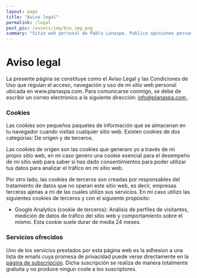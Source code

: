 ```yaml
---
layout: page
title: "Aviso legal"
permalink: /legal
post_pic: /assets/img/bio_img.png
summary: "Sitio web personal de Pablo Lanaspa. Publico opiniones personales acerca de la economía digital."
---
```

<div class="legal_page">
    <h1>Aviso legal</h1>

<p>La presente página se constituye como el Aviso Legal y las Condiciones de Uso que regulan el acceso, navegación y uso de mi sitio web personal ubicada en www.planaspa.com. Para comunicarse conmigo, se debe de escribir un correo electrónico a la siguiente dirección: <a href="mailto:info@planaspa.com">info@planaspa.com </a>.</p>

<h3> Cookies </h3>
<p> Las cookies son pequeños paquetes de información que se almacenan en tu navegador cuando visitas cualquier sitio web. Existen cookies de dos categorías: De origen y de terceros. 
<p/><p>
Las cookies de origen son las cookies que generaro yo a través de mi propio sitio web, en mi caso genero una cookie esencial para el desempeño de mi sitio web para saber si has dado consentimientos para poder utilizar tus datos para analizar el tráfico en mi sitio web. 
<p/><p>
Por otro lado, las cookies de terceros son creadas por responsables del tratamiento de datos que no operan este sitio web, es decir, empresas terceras ajenas a mi de las cuales utilizo sus servicios. En mi caso utilizo las siguientes cookies de terceros y con el siguiente propósito:</p>
<ul>
  <li>Google Analytics (cookie de terceros): Análisis de perfiles de visitantes, medición de datos de tráfico del sitio web y comportamiento sobre el mismo. Esta cookie suele durar de media 24 meses.</li>
</ul>
</p>  


<h3> Servicios ofrecidos </h3>
<p>Uno de los servicios prestados por esta página web es la adhesion a una lista de emails cuya promesa de privacidad puede verse directamente en la <a href="{{ site.baseurl }}/subscribe">página de subscripción</a>. Dicha suscripción se realiza de manera totalmente gratuita y no produce ningun coste a los suscriptores.</p>

